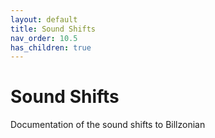 ```yaml
---
layout: default
title: Sound Shifts
nav_order: 10.5
has_children: true
---
```


# Sound Shifts
Documentation of the sound shifts to Billzonian